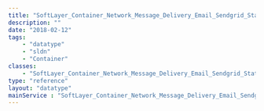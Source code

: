 ```yaml
---
title: "SoftLayer_Container_Network_Message_Delivery_Email_Sendgrid_Statistics_Options"
description: ""
date: "2018-02-12"
tags:
    - "datatype"
    - "sldn"
    - "Container"
classes:
    - "SoftLayer_Container_Network_Message_Delivery_Email_Sendgrid_Statistics_Options"
type: "reference"
layout: "datatype"
mainService : "SoftLayer_Container_Network_Message_Delivery_Email_Sendgrid_Statistics_Options"
---
```


